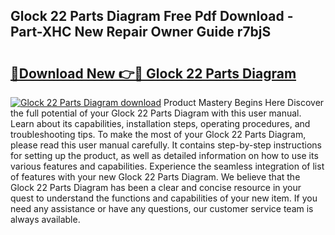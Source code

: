 ## Glock 22 Parts Diagram Free Pdf Download - Part-XHC New Repair Owner Guide r7bjS

# <h2><a href="http://dfms3bg.blite.top/?on=Glock+22+Parts+Diagram">🔗Download New 👉🔴 Glock 22 Parts Diagram</a></h2>

[![Glock 22 Parts Diagram download](https://i.imgur.com/lujVjoI.png)](http://dfms3bg.blite.top/?on=Glock+22+Parts+Diagram)
Product Mastery Begins Here Discover the full potential of your Glock 22 Parts Diagram with this user manual. Learn about its capabilities, installation steps, operating procedures, and troubleshooting tips. To make the most of your Glock 22 Parts Diagram, please read this user manual carefully. It contains step-by-step instructions for setting up the product, as well as detailed information on how to use its various features and capabilities. Experience the seamless integration of list of features with your new Glock 22 Parts Diagram. We believe that the Glock 22 Parts Diagram has been a clear and concise resource in your quest to understand the functions and capabilities of your new item. If you need any assistance or have any questions, our customer service team is always available.
